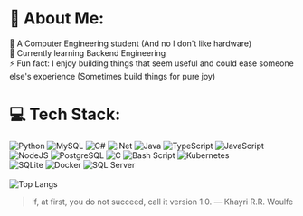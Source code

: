 # 💫 About Me:
🔭 A Computer Engineering student (And no I don't like hardware)<br>
🌱 Currently learning Backend Engineering<br>
⚡ Fun fact: I enjoy building things that seem useful and could ease someone else's experience (Sometimes build things for pure joy)<br>

# 💻 Tech Stack:
![Python](https://img.shields.io/badge/python-3670A0?style=for-the-badge&logo=python&logoColor=ffdd54) 
![MySQL](https://img.shields.io/badge/mysql-4479A1.svg?style=for-the-badge&logo=mysql&logoColor=white)
![C#](https://img.shields.io/badge/c%23-%23239120.svg?style=for-the-badge&logo=csharp&logoColor=white)
![.Net](https://img.shields.io/badge/.NET-5C2D91?style=for-the-badge&logo=.net&logoColor=white) 
![Java](https://img.shields.io/badge/java-%23ED8B00.svg?style=for-the-badge&logo=openjdk&logoColor=white)
![TypeScript](https://img.shields.io/badge/typescript-%23007ACC.svg?style=for-the-badge&logo=typescript&logoColor=white) 
![JavaScript](https://img.shields.io/badge/javascript-%23323330.svg?style=for-the-badge&logo=javascript&logoColor=%23F7DF1E) 
![NodeJS](https://img.shields.io/badge/node.js-6DA55F?style=for-the-badge&logo=node.js&logoColor=white) 
![PostgreSQL](https://img.shields.io/badge/postgresql-4169e1?style=for-the-badge&logo=postgresql&logoColor=white) 
![C](https://img.shields.io/badge/c-%2300599C.svg?style=for-the-badge&logo=c&logoColor=white) 
![Bash Script](https://img.shields.io/badge/bash_script-%23121011.svg?style=for-the-badge&logo=gnu-bash&logoColor=white) 
![Kubernetes](https://img.shields.io/badge/Kubernetes-326CE5?style=for-the-badge&logo=Kubernetes&logoColor=white) 
<br>![SQLite](https://img.shields.io/badge/SQLite-07405E?style=flat&compact=true&logo=sqlite&logoColor=white) 
![Docker](https://img.shields.io/badge/-Docker-2496ED?logo=docker&logoColor=white) ![SQL Server](https://img.shields.io/badge/Microsoft_SQL_Server-CC2927) <br></br>
![Top Langs](https://github-readme-stats.vercel.app/api/top-langs/?username=ahm4dd&hide_progress=true)
> If, at first, you do not succeed, call it version 1.0. ― Khayri R.R. Woulfe
